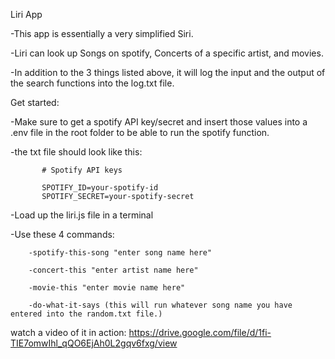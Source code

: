 Liri App
    
   -This app is essentially a very simplified Siri.
    
   -Liri can look up Songs on spotify, Concerts of a specific artist, and movies.
    
   -In addition to the 3 things listed above, it will log the input and the output of the search functions into the log.txt file.

Get started:
    
   -Make sure to get a spotify API key/secret and insert those values into a .env file in the root folder to be able to run the spotify function.
        
   -the txt file should look like this:
            
           # Spotify API keys
           
           SPOTIFY_ID=your-spotify-id
           SPOTIFY_SECRET=your-spotify-secret

-Load up the liri.js file in a terminal
    
   -Use these 4 commands:
        
        -spotify-this-song "enter song name here"
        
        -concert-this "enter artist name here"
        
        -movie-this "enter movie name here"
        
        -do-what-it-says (this will run whatever song name you have entered into the random.txt file.)


watch a video of it in action:
https://drive.google.com/file/d/1fi-TIE7omwIhl_qQO6EjAh0L2gqv6fxg/view
